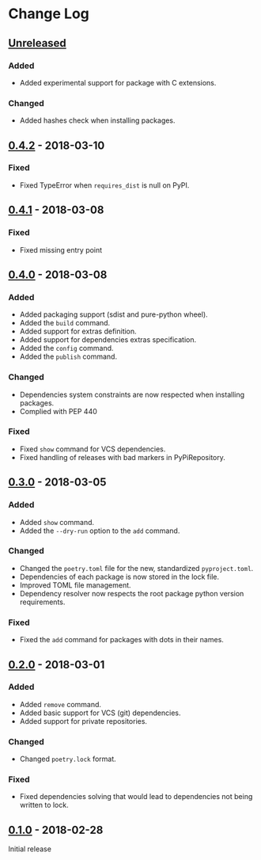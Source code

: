 # Change Log


## [Unreleased]

### Added

- Added experimental support for package with C extensions.

### Changed

- Added hashes check when installing packages.


## [0.4.2] - 2018-03-10

### Fixed

- Fixed TypeError when `requires_dist` is null on PyPI.


## [0.4.1] - 2018-03-08

### Fixed

- Fixed missing entry point


## [0.4.0] - 2018-03-08

### Added

- Added packaging support (sdist and pure-python wheel).
- Added the `build` command.
- Added support for extras definition.
- Added support for dependencies extras specification.
- Added the `config` command.
- Added the `publish` command.

### Changed

- Dependencies system constraints are now respected when installing packages.
- Complied with PEP 440

### Fixed

- Fixed `show` command for VCS dependencies.
- Fixed handling of releases with bad markers in PyPiRepository.


## [0.3.0] - 2018-03-05

### Added

- Added `show` command. 
- Added the `--dry-run` option to the `add` command.

### Changed

- Changed the `poetry.toml` file for the new, standardized `pyproject.toml`.
- Dependencies of each package is now stored in the lock file.
- Improved TOML file management.
- Dependency resolver now respects the root package python version requirements.

### Fixed

- Fixed the `add` command for packages with dots in their names.


## [0.2.0] - 2018-03-01

### Added

- Added `remove` command.
- Added basic support for VCS (git) dependencies.
- Added support for private repositories.

### Changed

- Changed `poetry.lock` format.

### Fixed

- Fixed dependencies solving that would lead to dependencies not being written to lock.


## [0.1.0] - 2018-02-28

Initial release



[Unreleased]: https://github.com/sdispater/poetry/compare/0.4.2...master
[0.4.2]: https://github.com/sdispater/poetry/releases/tag/0.4.2
[0.4.1]: https://github.com/sdispater/poetry/releases/tag/0.4.1
[0.4.0]: https://github.com/sdispater/poetry/releases/tag/0.4.0
[0.3.0]: https://github.com/sdispater/poetry/releases/tag/0.3.0
[0.2.0]: https://github.com/sdispater/poetry/releases/tag/0.2.0
[0.1.0]: https://github.com/sdispater/poetry/releases/tag/0.1.0
